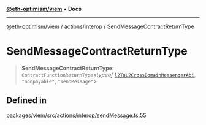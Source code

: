 [**@eth-optimism/viem**](../../../README.md) • **Docs**

***

[@eth-optimism/viem](../../../README.md) / [actions/interop](../README.md) / SendMessageContractReturnType

# SendMessageContractReturnType

> **SendMessageContractReturnType**: `ContractFunctionReturnType`\<*typeof* [`l2ToL2CrossDomainMessengerAbi`](../../../index/variables/l2ToL2CrossDomainMessengerAbi.md), `"nonpayable"`, `"sendMessage"`\>

## Defined in

[packages/viem/src/actions/interop/sendMessage.ts:55](https://github.com/ethereum-optimism/ecosystem/blob/9a896f86e34c9a727d55fa4358d5403a7c25770a/packages/viem/src/actions/interop/sendMessage.ts#L55)
